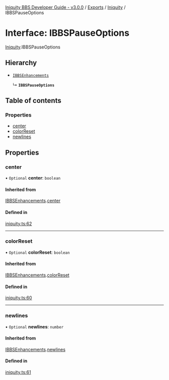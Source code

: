 [Iniquity BBS Developer Guide - v3.0.0](../README.md) / [Exports](../modules.md) / [Iniquity](../modules/Iniquity.md) / IBBSPauseOptions

# Interface: IBBSPauseOptions

[Iniquity](../modules/Iniquity.md).IBBSPauseOptions

## Hierarchy

- [`IBBSEnhancements`](Iniquity.IBBSEnhancements.md)

  ↳ **`IBBSPauseOptions`**

## Table of contents

### Properties

- [center](Iniquity.IBBSPauseOptions.md#center)
- [colorReset](Iniquity.IBBSPauseOptions.md#colorreset)
- [newlines](Iniquity.IBBSPauseOptions.md#newlines)

## Properties

### center

• `Optional` **center**: `boolean`

#### Inherited from

[IBBSEnhancements](Iniquity.IBBSEnhancements.md).[center](Iniquity.IBBSEnhancements.md#center)

#### Defined in

[iniquity.ts:62](https://github.com/iniquitybbs/iniquity/blob/996930f/packages/core/src/iniquity.ts#L62)

___

### colorReset

• `Optional` **colorReset**: `boolean`

#### Inherited from

[IBBSEnhancements](Iniquity.IBBSEnhancements.md).[colorReset](Iniquity.IBBSEnhancements.md#colorreset)

#### Defined in

[iniquity.ts:60](https://github.com/iniquitybbs/iniquity/blob/996930f/packages/core/src/iniquity.ts#L60)

___

### newlines

• `Optional` **newlines**: `number`

#### Inherited from

[IBBSEnhancements](Iniquity.IBBSEnhancements.md).[newlines](Iniquity.IBBSEnhancements.md#newlines)

#### Defined in

[iniquity.ts:61](https://github.com/iniquitybbs/iniquity/blob/996930f/packages/core/src/iniquity.ts#L61)
